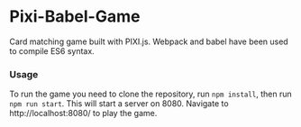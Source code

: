 # Pixi-Babel-Game

Card matching game built with PIXI.js. Webpack and babel have been used to compile ES6 syntax.

### Usage

To run the game you need to clone the repository, run `npm install`, then run `npm run start`. This will start a server on 8080. Navigate to http://localhost:8080/ to play the game.